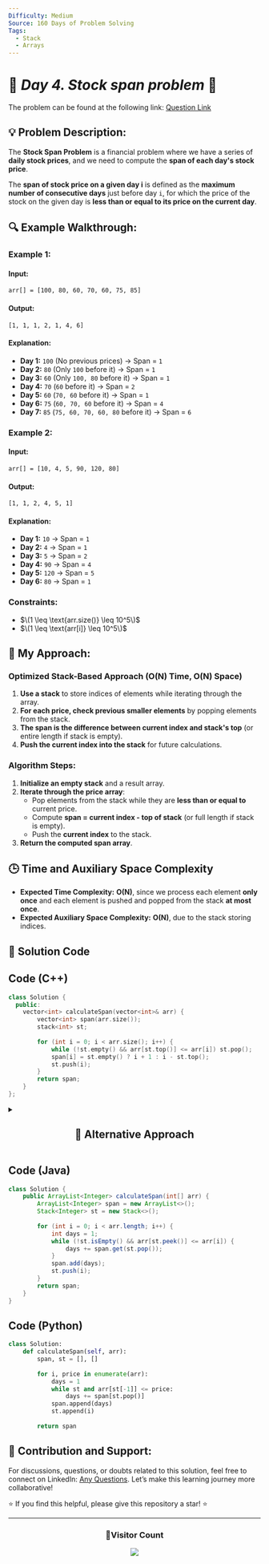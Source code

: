 ```yaml
---
Difficulty: Medium  
Source: 160 Days of Problem Solving  
Tags:
  - Stack
  - Arrays
---
```


# 🚀 _Day 4. Stock span problem_ 🧠 


The problem can be found at the following link: [Question Link](https://www.geeksforgeeks.org/batch/gfg-160-problems/track/stack-gfg-160/problem/stock-span-problem-1587115621)  

## 💡 **Problem Description:**  

The **Stock Span Problem** is a financial problem where we have a series of **daily stock prices**, and we need to compute the **span of each day's stock price**.  

The **span of stock price on a given day i** is defined as the **maximum number of consecutive days** just before day `i`, for which the price of the stock on the given day is **less than or equal to its price on the current day**.  

## 🔍 **Example Walkthrough:**  

### **Example 1:**  

#### **Input:**  
```plaintext
arr[] = [100, 80, 60, 70, 60, 75, 85]
```
#### **Output:**  
```plaintext
[1, 1, 1, 2, 1, 4, 6]
```
#### **Explanation:**  
- **Day 1:** `100` (No previous prices) → Span = `1`
- **Day 2:** `80` (Only `100` before it) → Span = `1`
- **Day 3:** `60` (Only `100, 80` before it) → Span = `1`
- **Day 4:** `70` (`60` before it) → Span = `2`
- **Day 5:** `60` (`70, 60` before it) → Span = `1`
- **Day 6:** `75` (`60, 70, 60` before it) → Span = `4`
- **Day 7:** `85` (`75, 60, 70, 60, 80` before it) → Span = `6`


### **Example 2:**  

#### **Input:**  
```plaintext
arr[] = [10, 4, 5, 90, 120, 80]
```
#### **Output:**  
```plaintext
[1, 1, 2, 4, 5, 1]
```
#### **Explanation:**  
- **Day 1:** `10` → Span = `1`
- **Day 2:** `4` → Span = `1`
- **Day 3:** `5` → Span = `2`
- **Day 4:** `90` → Span = `4`
- **Day 5:** `120` → Span = `5`
- **Day 6:** `80` → Span = `1`


### **Constraints:**  
- $\(1 \leq \text{arr.size()} \leq 10^5\)$  
- $\(1 \leq \text{arr[i]} \leq 10^5\)$  


## 🎯 **My Approach:**

### **Optimized Stack-Based Approach (O(N) Time, O(N) Space)**  
1. **Use a stack** to store indices of elements while iterating through the array.  
2. **For each price, check previous smaller elements** by popping elements from the stack.  
3. **The span is the difference between current index and stack's top** (or entire length if stack is empty).  
4. **Push the current index into the stack** for future calculations.  

### **Algorithm Steps:**  
1. **Initialize an empty stack** and a result array.  
2. **Iterate through the price array**:  
   - Pop elements from the stack while they are **less than or equal to** current price.  
   - Compute **span = current index - top of stack** (or full length if stack is empty).  
   - Push the **current index** to the stack.  
3. **Return the computed span array**.  


## 🕒 **Time and Auxiliary Space Complexity** 

- **Expected Time Complexity:** **O(N)**, since we process each element **only once** and each element is pushed and popped from the stack **at most once**.  
- **Expected Auxiliary Space Complexity:** **O(N)**, due to the stack storing indices.  

## 📝 **Solution Code**

## **Code (C++)**  

```cpp
class Solution {
  public:
    vector<int> calculateSpan(vector<int>& arr) {
        vector<int> span(arr.size());
        stack<int> st;
        
        for (int i = 0; i < arr.size(); i++) {
            while (!st.empty() && arr[st.top()] <= arr[i]) st.pop();
            span[i] = st.empty() ? i + 1 : i - st.top();
            st.push(i);
        }
        return span;
    }
};
```


<details>
  <summary><h2 align="center">📌 Alternative Approach</h2></summary>

## **Optimized Approach Using Precomputed Span (O(N) Time, O(N) Space)**  
1. **Instead of using a stack, this approach precomputes span values directly.**  
2. **For each element, it checks the previous smaller values using the already computed spans.**  
3. **Time Complexity is O(N) because each element is processed once.**  

```cpp
class Solution {
  public:
    vector<int> calculateSpan(vector<int>& arr) {
        vector<int> span(arr.size());
        
        for (int i = 0; i < arr.size(); i++) {
            int spanCount = 1;
            while ((i - spanCount) >= 0 && arr[i - spanCount] <= arr[i]) {
                spanCount += span[i - spanCount];
            }
            span[i] = spanCount;
        }
        return span;
    }
};
```

🔹 **This approach avoids using a stack but still maintains O(N) complexity.**  

## **📊 Comparison of Approaches**  

| **Approach**            | ⏱️ **Time Complexity** | 🗂️ **Space Complexity** | ⚡ **Method**    | ✅ **Pros**                        | ⚠️ **Cons**                  |
|-------------------------|-----------------|------------------|---------------|---------------------------------|-----------------------------|
| **Stack-Based (Optimized)** | 🟢 O(N)        | 🟡 O(N)         | Stack         | Efficient and works for large `N` | Extra space for stack     |
| **Precomputed Span**    | 🟢 O(N)        | 🟡 O(N)         | Iteration     | Avoids stack but still efficient | Slightly complex logic    |


## 💡 **Best Choice?**  
- **For large constraints:** ✅ **Stack-Based Approach (O(N) Time, O(N) Space)** is the best.  
- **Alternative Efficient Approach:** ✅ **Precomputed Span (O(N) Time, O(N) Space)** can be used if stack is not preferred.  

</details>


## **Code (Java)**  

```java
class Solution {
    public ArrayList<Integer> calculateSpan(int[] arr) {
        ArrayList<Integer> span = new ArrayList<>();
        Stack<Integer> st = new Stack<>();
        
        for (int i = 0; i < arr.length; i++) {
            int days = 1;
            while (!st.isEmpty() && arr[st.peek()] <= arr[i]) {
                days += span.get(st.pop());
            }
            span.add(days);
            st.push(i);
        }
        return span;
    }
}
```


## **Code (Python)**  

```python
class Solution:
    def calculateSpan(self, arr):
        span, st = [], []
        
        for i, price in enumerate(arr):
            days = 1
            while st and arr[st[-1]] <= price:
                days += span[st.pop()]
            span.append(days)
            st.append(i)
        
        return span
```




## 🎯 **Contribution and Support:**

For discussions, questions, or doubts related to this solution, feel free to connect on LinkedIn: [Any Questions](https://www.linkedin.com/in/het-patel-8b110525a/). Let’s make this learning journey more collaborative!

⭐ If you find this helpful, please give this repository a star! ⭐

---

<div align="center">
  <h3><b>📍Visitor Count</b></h3>
</div>

<p align="center">
  <img src="https://profile-counter.glitch.me/Hunterdii/count.svg" />
</p>
